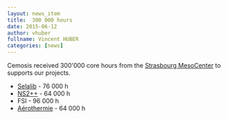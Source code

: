 ```yaml
---
layout: news_item
title:  300 000 hours
date: 2015-06-12
author: vhuber
fullname: Vincent HUBER
categories: [news]
---
```


Cemosis received 300'000 core hours from the [Strasbourg MesoCenter](https://hpc.unistra.fr/) to supports 
our projects.

- [Selalib](http://www.cemosis.fr/projets/interdisciplinaires/physique/fusion)  - 76 000 h
- [NS2++](http://www.cemosis.fr/projets/entreprises/ns2pp) - 64 000 h
- FSI - 96 000 h
- [Aérothermie](http://www.cemosis.fr/projets/entreprises/chorus) - 64 000 h


